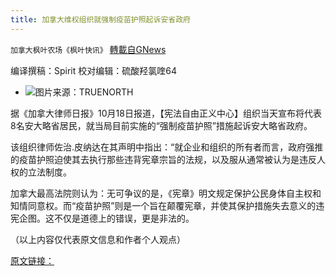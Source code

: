 ```yaml
---
title: 加拿大维权组织就强制疫苗护照起诉安省政府
---
```

`加拿大枫叶农场《枫叶快讯》` [轉載自GNews](https://gnews.org/zh-hans/1604586/)

编译撰稿：Spirit      校对编辑：硫酸羟氯喹64

- ![](https://assets.gnews.org/wp-content/uploads/2021/10/fym-edited.jpg)图片来源：TRUENORTH


据《加拿大律师日报》10月18日报道，【宪法自由正义中心】组织当天宣布将代表8名安大略省居民，就当局目前实施的“强制疫苗护照”措施起诉安大略省政府。

该组织律师佐治.皮纳达在其声明中指出：“就企业和组织的所有者而言，政府强推的疫苗护照迫使其去执行那些违背宪章宗旨的法规，以及服从通常被认为是违反人权的立法制度。

加拿大最高法院则认为：无可争议的是，《宪章》明文规定保护公民身体自主权和知情同意权。而“疫苗护照”则是一个旨在颠覆宪章，并使其保护措施失去意义的违宪企图。这不仅是道德上的错误，更是非法的。

（以上内容仅代表原文信息和作者个人观点）

[原文链接：](https://www.thelawyersdaily.ca/articles/30561/rights-group-sues-ontario-government-over-proof-of-vaccination?category=covid-19)
